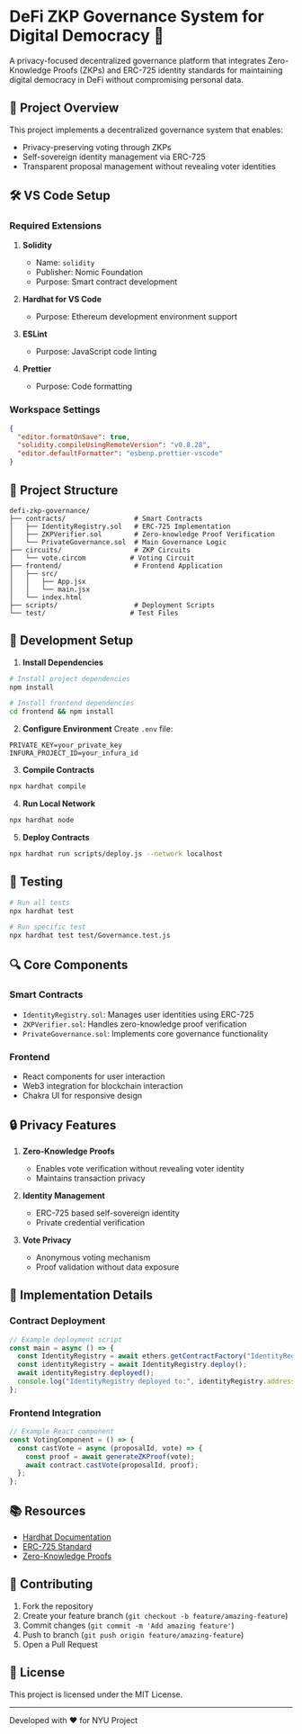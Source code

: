 # DeFi ZKP Governance System for Digital Democracy 🔐

A privacy-focused decentralized governance platform that integrates Zero-Knowledge Proofs (ZKPs) and ERC-725 identity standards for maintaining digital democracy in DeFi without compromising personal data.

## 📝 Project Overview

This project implements a decentralized governance system that enables:
- Privacy-preserving voting through ZKPs
- Self-sovereign identity management via ERC-725
- Transparent proposal management without revealing voter identities

## 🛠️ VS Code Setup

### Required Extensions
1. **Solidity**
   - Name: `solidity`
   - Publisher: Nomic Foundation
   - Purpose: Smart contract development

2. **Hardhat for VS Code**
   - Purpose: Ethereum development environment support

3. **ESLint**
   - Purpose: JavaScript code linting

4. **Prettier**
   - Purpose: Code formatting

### Workspace Settings
```json
{
  "editor.formatOnSave": true,
  "solidity.compileUsingRemoteVersion": "v0.8.28",
  "editor.defaultFormatter": "esbenp.prettier-vscode"
}
```

## 📁 Project Structure

```
defi-zkp-governance/
├── contracts/                 # Smart Contracts
│   ├── IdentityRegistry.sol   # ERC-725 Implementation
│   ├── ZKPVerifier.sol        # Zero-knowledge Proof Verification
│   └── PrivateGovernance.sol  # Main Governance Logic
├── circuits/                  # ZKP Circuits
│   └── vote.circom           # Voting Circuit
├── frontend/                  # Frontend Application
│   ├── src/
│   │   ├── App.jsx
│   │   └── main.jsx
│   └── index.html
├── scripts/                   # Deployment Scripts
└── test/                     # Test Files
```

## 🚀 Development Setup

1. **Install Dependencies**
```bash
# Install project dependencies
npm install

# Install frontend dependencies
cd frontend && npm install
```

2. **Configure Environment**
Create `.env` file:
```env
PRIVATE_KEY=your_private_key
INFURA_PROJECT_ID=your_infura_id
```

3. **Compile Contracts**
```bash
npx hardhat compile
```

4. **Run Local Network**
```bash
npx hardhat node
```

5. **Deploy Contracts**
```bash
npx hardhat run scripts/deploy.js --network localhost
```

## 🧪 Testing

```bash
# Run all tests
npx hardhat test

# Run specific test
npx hardhat test test/Governance.test.js
```

## 🔍 Core Components

### Smart Contracts
- `IdentityRegistry.sol`: Manages user identities using ERC-725
- `ZKPVerifier.sol`: Handles zero-knowledge proof verification
- `PrivateGovernance.sol`: Implements core governance functionality

### Frontend
- React components for user interaction
- Web3 integration for blockchain interaction
- Chakra UI for responsive design

## 🔒 Privacy Features

1. **Zero-Knowledge Proofs**
   - Enables vote verification without revealing voter identity
   - Maintains transaction privacy

2. **Identity Management**
   - ERC-725 based self-sovereign identity
   - Private credential verification

3. **Vote Privacy**
   - Anonymous voting mechanism
   - Proof validation without data exposure

## 🎯 Implementation Details

### Contract Deployment
```javascript
// Example deployment script
const main = async () => {
  const IdentityRegistry = await ethers.getContractFactory("IdentityRegistry");
  const identityRegistry = await IdentityRegistry.deploy();
  await identityRegistry.deployed();
  console.log("IdentityRegistry deployed to:", identityRegistry.address);
};
```

### Frontend Integration
```javascript
// Example React component
const VotingComponent = () => {
  const castVote = async (proposalId, vote) => {
    const proof = await generateZKProof(vote);
    await contract.castVote(proposalId, proof);
  };
};
```

## 📚 Resources

- [Hardhat Documentation](https://hardhat.org/getting-started/)
- [ERC-725 Standard](https://eips.ethereum.org/EIPS/eip-725)
- [Zero-Knowledge Proofs](https://zkp.science/)

## 👥 Contributing

1. Fork the repository
2. Create your feature branch (`git checkout -b feature/amazing-feature`)
3. Commit changes (`git commit -m 'Add amazing feature'`)
4. Push to branch (`git push origin feature/amazing-feature`)
5. Open a Pull Request

## 📄 License

This project is licensed under the MIT License.

---
Developed with ❤️ for NYU Project
